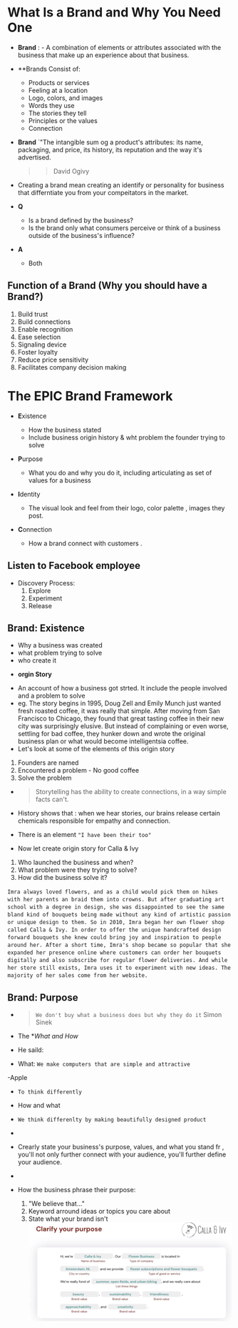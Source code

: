 # What Is a Brand and Why You Need One

- **Brand** : - A combination of elements or attributes associated with the business that make up an experience about that business.
- \*\*Brands Consist of:
  - Products or services
  - Feeling at a location
  - Logo, colors, and images
  - Words they use
  - The stories they tell
  - Principles or the values
  - Connection
- **Brand** `"The intangible sum og a product's attributes: its name, packaging, and price, its history, its reputation and the way it's advertised.

  > > David Ogivy

- Creating a brand mean creating an identify or personality for business that differntiate you from your compeitators in the market.

- **Q**
  - Is a brand defined by the business?
  - Is the brand only what consumers perceive or think of a business outside of the business's influence?
- **A**
  - Both

## Function of a Brand (Why you should have a Brand?)

1. Build trust
2. Build connections
3. Enable recognition
4. Ease selection
5. Signaling device
6. Foster loyalty
7. Reduce price sensitivity
8. Facilitates company decision making

# The EPIC Brand Framework

- **E**xistence

  - How the business stated
  - Include business origin history & wht problem the founder trying to solve

- **P**urpose
  - What you do and why you do it, including articulating as set of values for a business
- **I**dentity
  - The visual look and feel from their logo, color palette , images they post.
- **C**onnection
  - How a brand connect with customers .

## Listen to Facebook employee

- Discovery Process:
  1. Explore
  2. Experiment
  3. Release

## Brand: Existence

- Why a business was created
- what problem trying to solve
- who create it

* **orgin Story**

- An account of how a business got strted. It include the people involved and a problem to solve
- eg.
  The story begins in 1995,
  Doug Zell and Emily Munch just wanted fresh roasted coffee, it was really that simple. After moving from San Francisco to Chicago, they found that great tasting coffee in their new city was surprisingly elusive. But instead of complaining or even worse, settling for bad coffee, they hunker down and wrote the original business plan or what would become intelligentsia coffee.
- Let's look at some of the elements of this origin story

1. Founders are named
2. Encountered a problem - No good coffee
3. Solve the problem

- > Storytelling has the ability to create connections, in a way simple facts can't.
- History shows that : when we hear stories, our brains release certain chemicals responsible for empathy and connection.
- There is an element `"I have been their too"`

- Now let create origin story for Calla & Ivy

1. Who launched the business and when?
2. What problem were they trying to solve?
3. How did the business solve it?

`Imra always loved flowers, and as a child would pick them on hikes with her parents an braid them into crowns. But after graduating art school with a degree in design, she was disappointed to see the same bland kind of bouquets being made without any kind of artistic passion or unique design to them. So in 2010, Imra began her own flower shop called Calla & Ivy. In order to offer the unique handcrafted design forward bouquets she knew could bring joy and inspiration to people around her. After a short time, Imra's shop became so popular that she expanded her presence online where customers can order her bouquets digitally and also subscribe for regular flower deliveries. And while her store still exists, Imra uses it to experiment with new ideas. The majority of her sales come from her website.`

## Brand: Purpose

- > `We don't buy what a business does but why they do it`
  > Simon Sinek

- The \*_What and How_
- He saild:
- What:
  `We make computers that are simple and attractive`

-Apple

- `To think differently`

- How and what
- `We think differenlty by making beautifully designed product`

-

- Crearly state your business's purpose, values, and what you stand fr , you'll not only further connect with your audience, you'll further define your audience.
-

- How the business phrase their purpose:
  1. "We believe that..."
  2. Keyword arround ideas or topics you care about
  3. State what your brand isn't
     ![Calla_ivy](purpose.png)

